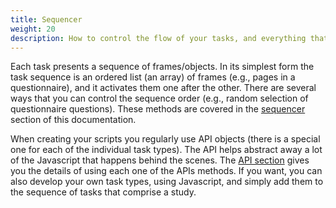 ```yaml
---
title: Sequencer
weight: 20
description: How to control the flow of your tasks, and everything that has to do with randomization and responsiveness
---
```


Each task presents a sequence of frames/objects.
In its simplest form the task sequence is an ordered list (an array) of frames (e.g., pages in a questionnaire), and it activates them one after the other.
There are several ways that you can control the sequence order (e.g., random selection of questionnaire questions).
These methods are covered in the [sequencer](sequencer.html) section of this documentation.

When creating your scripts you regularly use API objects (there is a special one for each of the individual task types).
The API helps abstract away a lot of the Javascript that happens behind the scenes.
The [API section](#API.html) gives you the details of using each one of the APIs methods.
If you want, you can also develop your own task types, using Javascript, and simply add them to the sequence of tasks that comprise a study.
